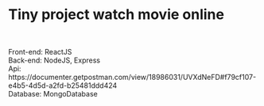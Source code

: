 <h1>Tiny project watch movie online</h1>
<br/>
<p>
  Front-end: ReactJS <br/>
  Back-end: NodeJS, Express <br/>
  Api: https://documenter.getpostman.com/view/18986031/UVXdNeFD#f79cf107-e4b5-4d5d-a2fd-b25481ddd424 <br/>
  Database: MongoDatabase
</p>
